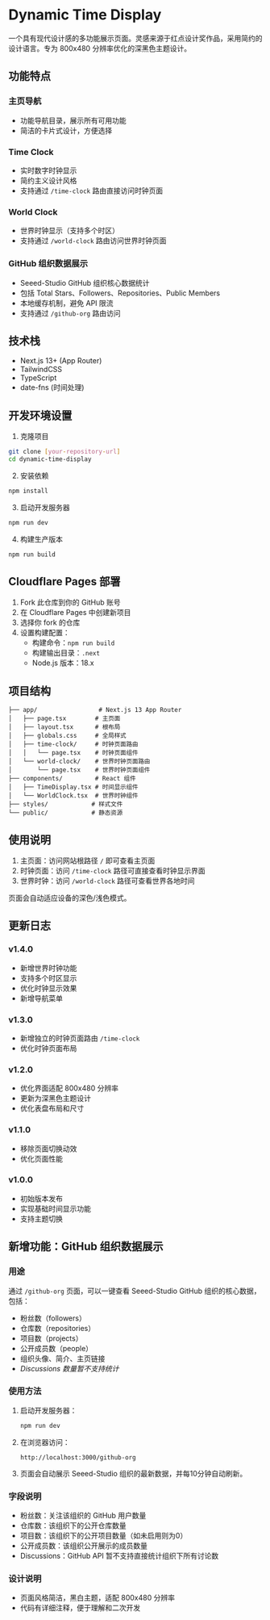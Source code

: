 # Dynamic Time Display

一个具有现代设计感的多功能展示页面。灵感来源于红点设计奖作品，采用简约的设计语言。专为 800x480 分辨率优化的深黑色主题设计。

## 功能特点

### 主页导航
- 功能导航目录，展示所有可用功能
- 简洁的卡片式设计，方便选择

### Time Clock
- 实时数字时钟显示
- 简约主义设计风格
- 支持通过 `/time-clock` 路由直接访问时钟页面

### World Clock
- 世界时钟显示（支持多个时区）
- 支持通过 `/world-clock` 路由访问世界时钟页面

### GitHub 组织数据展示
- Seeed-Studio GitHub 组织核心数据统计
- 包括 Total Stars、Followers、Repositories、Public Members
- 本地缓存机制，避免 API 限流
- 支持通过 `/github-org` 路由访问

## 技术栈

- Next.js 13+ (App Router)
- TailwindCSS
- TypeScript
- date-fns (时间处理)

## 开发环境设置

1. 克隆项目
```bash
git clone [your-repository-url]
cd dynamic-time-display
```

2. 安装依赖
```bash
npm install
```

3. 启动开发服务器
```bash
npm run dev
```

4. 构建生产版本
```bash
npm run build
```

## Cloudflare Pages 部署

1. Fork 此仓库到你的 GitHub 账号
2. 在 Cloudflare Pages 中创建新项目
3. 选择你 fork 的仓库
4. 设置构建配置：
   - 构建命令：`npm run build`
   - 构建输出目录：`.next`
   - Node.js 版本：18.x

## 项目结构

```
├── app/                 # Next.js 13 App Router
│   ├── page.tsx        # 主页面
│   ├── layout.tsx      # 根布局
│   ├── globals.css     # 全局样式
│   ├── time-clock/     # 时钟页面路由
│   │   └── page.tsx    # 时钟页面组件
│   └── world-clock/    # 世界时钟页面路由
│       └── page.tsx    # 世界时钟页面组件
├── components/         # React 组件
│   ├── TimeDisplay.tsx # 时间显示组件
│   └── WorldClock.tsx  # 世界时钟组件
├── styles/            # 样式文件
└── public/            # 静态资源
```

## 使用说明

1. 主页面：访问网站根路径 `/` 即可查看主页面
2. 时钟页面：访问 `/time-clock` 路径可直接查看时钟显示界面
3. 世界时钟：访问 `/world-clock` 路径可查看世界各地时间

页面会自动适应设备的深色/浅色模式。

## 更新日志

### v1.4.0
- 新增世界时钟功能
- 支持多个时区显示
- 优化时钟显示效果
- 新增导航菜单

### v1.3.0
- 新增独立的时钟页面路由 `/time-clock`
- 优化时钟页面布局

### v1.2.0
- 优化界面适配 800x480 分辨率
- 更新为深黑色主题设计
- 优化表盘布局和尺寸

### v1.1.0
- 移除页面切换动效
- 优化页面性能

### v1.0.0
- 初始版本发布
- 实现基础时间显示功能
- 支持主题切换

## 新增功能：GitHub 组织数据展示

### 用途

通过 `/github-org` 页面，可以一键查看 Seeed-Studio GitHub 组织的核心数据，包括：
- 粉丝数（followers）
- 仓库数（repositories）
- 项目数（projects）
- 公开成员数（people）
- 组织头像、简介、主页链接
- *Discussions 数量暂不支持统计*

### 使用方法

1. 启动开发服务器：
   ```bash
   npm run dev
   ```
2. 在浏览器访问：
   ```
   http://localhost:3000/github-org
   ```
3. 页面会自动展示 Seeed-Studio 组织的最新数据，并每10分钟自动刷新。

### 字段说明
- 粉丝数：关注该组织的 GitHub 用户数量
- 仓库数：该组织下的公开仓库数量
- 项目数：该组织下的公开项目数量（如未启用则为0）
- 公开成员数：该组织公开展示的成员数量
- Discussions：GitHub API 暂不支持直接统计组织下所有讨论数

### 设计说明
- 页面风格简洁，黑白主题，适配 800x480 分辨率
- 代码有详细注释，便于理解和二次开发 